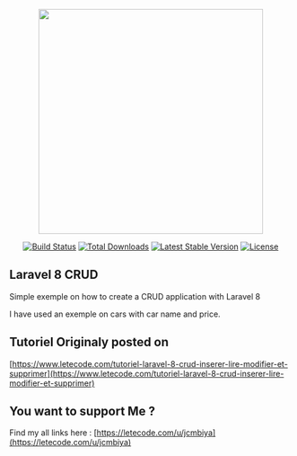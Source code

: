 <p align="center"><a href="https://laravel.com" target="_blank"><img src="https://raw.githubusercontent.com/laravel/art/master/logo-lockup/5%20SVG/2%20CMYK/1%20Full%20Color/laravel-logolockup-cmyk-red.svg" width="400"></a></p>

<p align="center">
<a href="https://travis-ci.org/laravel/framework"><img src="https://travis-ci.org/laravel/framework.svg" alt="Build Status"></a>
<a href="https://packagist.org/packages/laravel/framework"><img src="https://img.shields.io/packagist/dt/laravel/framework" alt="Total Downloads"></a>
<a href="https://packagist.org/packages/laravel/framework"><img src="https://img.shields.io/packagist/v/laravel/framework" alt="Latest Stable Version"></a>
<a href="https://packagist.org/packages/laravel/framework"><img src="https://img.shields.io/packagist/l/laravel/framework" alt="License"></a>
</p>

## Laravel 8 CRUD

Simple exemple on how to create a CRUD application with Laravel 8

I have used an exemple on cars with car name and price.

## Tutoriel Originaly posted on 

[https://www.letecode.com/tutoriel-laravel-8-crud-inserer-lire-modifier-et-supprimer](https://www.letecode.com/tutoriel-laravel-8-crud-inserer-lire-modifier-et-supprimer)

## You want to support Me ?

Find my all links here : [https://letecode.com/u/jcmbiya](https://letecode.com/u/jcmbiya)
